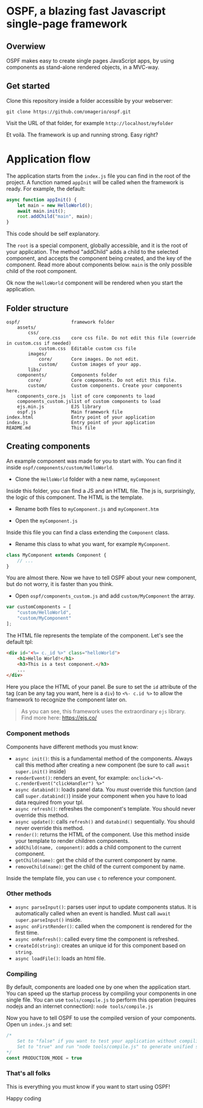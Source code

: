 # OSPF, a blazing fast Javascript single-page framework

## Overwiew ##
OSPF makes easy to create single pages JavaScript apps, by using components as stand-alone rendered objects, in a MVC-way.

## Get started ##
Clone this repository inside a folder accessible by your webserver:

` git clone https://github.com/omagerio/ospf.git `

Visit the URL of that folder, for example ` http://localhost/myfolder `

Et voilà. The framework is up and running strong. Easy right?

# Application flow #
The application starts from the `index.js` file you can find in the root of the project. A function named `appInit` will be called when the framework is ready. For example, the default:

```javascript
async function appInit() {
    let main = new HelloWorld();
    await main.init();
    root.addChild("main", main);
}
```

This code should be self explanatory.

The `root` is a special component, globally accessible, and it is the root of your application.
The method "addChild" adds a child to the selected component, and accepts the component being created, and the key of the component.
Read more about components below.
`main` is the only possible child of the root component.

Ok now the `HelloWorld` component will be rendered when you start the application.

## Folder structure ##
```text
ospf/					framework folder
	assets/
		css/
			core.css	core css file. Do not edit this file (override in custom.css if needed)
			custom.css	Editable custom css file
		images/
			core/		Core images. Do not edit.
			custom/		Custom images of your app.
		libs/
	components/			Components folder
		core/			Core components. Do not edit this file.
		custom/			Custom components. Create your components here.
	components_core.js	list of core components to load
	components_custom.jslist of custom components to load
	ejs.min.js			EJS library
	ospf.js				Main framework file
index.html				Entry point of your application
index.js				Entry point of your application
README.md				This file

```

## Creating components ##
An example component was made for you to start with.
You can find it inside `ospf/components/custom/HelloWorld`.

- Clone the `HelloWorld` folder with a new name, `myComponent`

Inside this folder, you can find a JS and an HTML file. The js is, surprisingly, the logic of this component. The HTML is the template.

- Rename both files to `myComponent.js` and `myComponent.htm`

- Open the `myComponent.js`

Inside this file you can find a class extending the `Component` class.

- Rename this class to what you want, for example `MyComponent`.

```javascript
class MyComponent extends Component {
	// ...
}
```

You are almost there. Now we have to tell OSPF about your new component, but do not worry, it is faster than you think.

- Open `ospf/components_custom.js` and add `custom/MyComponent` the array.
```javascript
var customComponents = [
	"custom/HelloWorld",
	"custom/MyComponent"
];
```

The HTML file represents the template of the component. Let's see the default tpl:
```html
<div id="<%= c._id %>" class="helloWorld">
    <h1>Hello World!</h1>
    <h3>This is a test component.</h3>
    ...
</div>
```

Here you place the HTML of your panel. Be sure to set the `id` attribute of the tag (can be any tag you want, here is a `div`) to `<%- c.id %>` to allow the framework to recognize the component later on.

> As you can see, this framework uses the extraordinary `ejs` library. Find more here: https://ejs.co/

### Component methods ###
Components have different methods you must know:

- `async init()`: this is a fundamental method of the components. Always call this method after creating a new component (be sure to call `await super.init()` inside)
- `renderEvent()`: renders an event, for example: `onclick="<%- c.renderEvent("clickHandler") %>"`
- `async databind()`: loads panel data. You _must_ override this function (and call `super.databind()`) inside your component when you have to load data required from your tpl.
- `async refresh()`: refreshes the component's template. You should never override this method.
- `async update()`: calls `refresh()` and `databind()` sequentially. You should never override this method.
- `render()`: returns the HTML of the component. Use this method inside your template to render children components.
- `addChild(name, component)`: adds a child component to the current component.
- `getChild(name)`: get the child of the current component by name.
- `removeChild(name)`: get the child of the current component by name.

Inside the template file, you can use `c` to reference your component.

### Other methods ###
- `async parseInput()`: parses user input to update components status. It is automatically called when an event is handled. Must call `await super.parseInput()` inside.
- `async onFirstRender()`: called when the component is rendered for the first time.
- `async onRefresh()`: called every time the component is refreshed.
- `createId(string)`: creates an unique id for this component based on `string`.
- `async loadFile()`: loads an html file.

### Compiling ###
By default, components are loaded one by one when the application start. You can speed up the startup process by compiling your components in one single file.
You can use `tools/compile.js` to perform this operation (requires nodejs and an internet connection):
`node tools/compile.js`

Now you have to tell OSPF to use the compiled version of your components. Open un `index.js` and set:
```javascript
/*
    Set to "false" if you want to test your application without compiling or you don't have nodeJS.
    Set to "true" and run "node tools/compile.js" to generate unified sources. Recommended.
*/
const PRODUCTION_MODE = true
```

### That's all folks ###
This is everything you must know if you want to start using OSPF!

Happy coding
